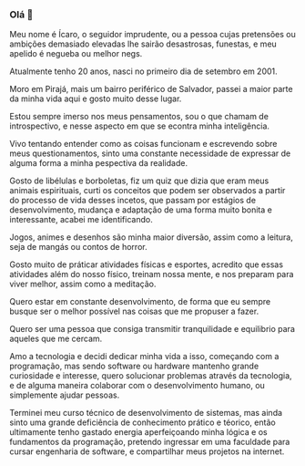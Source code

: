 ### Olá 👋

Meu nome é Ícaro, o seguidor imprudente, ou a pessoa cujas pretensões ou ambições demasiado elevadas lhe sairão desastrosas, funestas, e meu apelido é negueba ou melhor negs.

Atualmente tenho 20 anos, nasci no primeiro dia de setembro em 2001.

Moro em Pirajá, mais um bairro periférico de Salvador, passei a maior parte da minha vida aqui e gosto muito desse lugar.

Estou sempre imerso nos meus pensamentos, sou o que chamam de introspectivo, e nesse aspecto em que se econtra minha inteligência.

Vivo tentando entender como as coisas funcionam e escrevendo sobre meus questionamentos, sinto uma constante necessidade de expressar de alguma forma a minha pespectiva da realidade.

Gosto de libélulas e borboletas, fiz um quiz que dizia que eram meus animais espirituais, curti os conceitos que podem ser observados a partir do processo de vida desses incetos, que passam por estágios de desenvolvimento, mudança e adaptação de uma forma muito bonita e interessante, acabei me identificando.

Jogos, animes e desenhos são minha maior diversão, assim como a leitura, seja de mangás ou contos de horror.

Gosto muito de práticar atividades físicas e esportes, acredito que essas atividades além do nosso físico, treinam nossa mente, e nos preparam para viver melhor, assim como a meditação.

Quero estar em constante desenvolvimento, de forma que eu sempre busque ser o melhor possível nas coisas que me propuser a fazer.

Quero ser uma pessoa que consiga transmitir tranquilidade e equilibrio para aqueles que me cercam.

Amo a tecnologia e decidi dedicar minha vida a isso, começando com a programação, mas sendo software ou hardware mantenho grande curiosidade e interesse, quero solucionar problemas através da tecnologia, e de alguma maneira colaborar com o desenvolvimento humano, ou simplemente ajudar pessoas.

Terminei meu curso técnico de desenvolvimento de sistemas, mas ainda sinto uma grande deficiência de conhecimento prático e téorico, então ultimamente tenho gastado energia aperfeiçoando minha lógica e os fundamentos da programação, pretendo ingressar em uma faculdade para cursar engenharia de software, e compartilhar meus projetos na internet.
